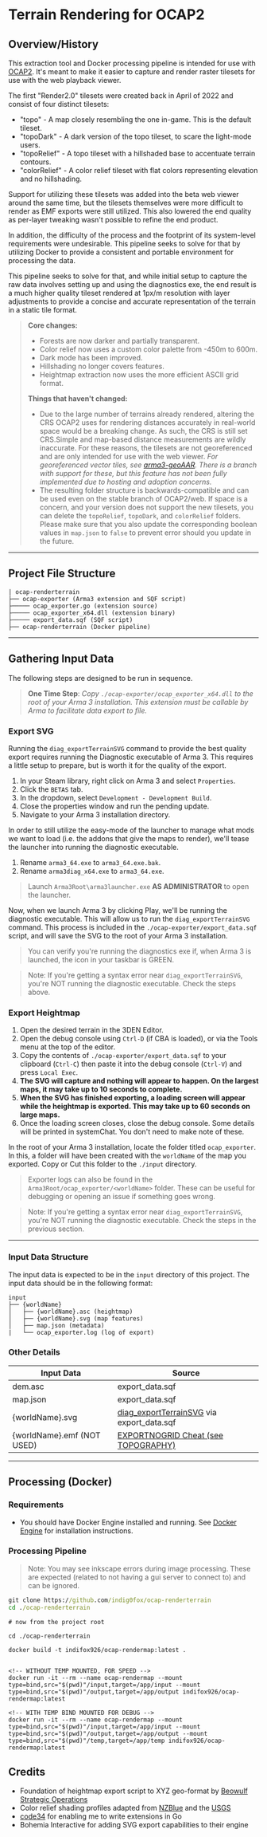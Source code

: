# Terrain Rendering for OCAP2

## Overview/History

This extraction tool and Docker processing pipeline is intended for use with [OCAP2](https://github.com/OCAP2/OCAP). It's meant to make it easier to capture and render raster tilesets for use with the web playback viewer.

The first "Render2.0" tilesets were created back in April of 2022 and consist of four distinct tilesets:

- "topo" - A map closely resembling the one in-game. This is the default tileset.
- "topoDark" - A dark version of the topo tileset, to scare the light-mode users.
- "topoRelief" - A topo tileset with a hillshaded base to accentuate terrain contours.
- "colorRelief" - A color relief tileset with flat colors representing elevation and no hillshading.

Support for utilizing these tilesets was added into the beta web viewer around the same time, but the tilesets themselves were more difficult to render as EMF exports were still utilized. This also lowered the end quality as per-layer tweaking wasn't possible to refine the end product.

In addition, the difficulty of the process and the footprint of its system-level requirements were undesirable. This pipeline seeks to solve for that by utilizing Docker to provide a consistent and portable environment for processing the data.

This pipeline seeks to solve for that, and while initial setup to capture the raw data involves setting up and using the diagnostics exe, the end result is a much higher quality tileset rendered at 1px/m resolution with layer adjustments to provide a concise and accurate representation of the terrain in a static tile format.

> **Core changes:**
>
> - Forests are now darker and partially transparent.
> - Color relief now uses a custom color palette from -450m to 600m.
> - Dark mode has been improved.
> - Hillshading no longer covers features.
> - Heightmap extraction now uses the more efficient ASCII grid format.
>
> **Things that haven't changed:**
>
> - Due to the large number of terrains already rendered, altering the CRS OCAP2 uses for rendering distances accurately in real-world space would be a breaking change. As such, the CRS is still set CRS.Simple and map-based distance measurements are wildly inaccurate. For these reasons, the tilesets are not georeferenced and are only intended for use with the web viewer. _For georeferenced vector tiles, see [arma3-geoAAR](https://github.com/indig0fox/arma3-geoAAR). There is a branch with support for these, but this feature has not been fully implemented due to hosting and adoption concerns._
> - The resulting folder structure is backwards-compatible and can be used even on the stable branch of OCAP2/web. If space is a concern, and your version does not support the new tilesets, you can delete the `topoRelief`, `topoDark`, and `colorRelief` folders. Please make sure that you also update the corresponding boolean values in `map.json` to `false` to prevent error should you update in the future.

---

## Project File Structure

    | ocap-renderterrain
    ├── ocap-exporter (Arma3 extension and SQF script)
    ├───── ocap_exporter.go (extension source)
    ├───── ocap_exporter_x64.dll (extension binary)
    ├───── export_data.sqf (SQF script)
    ├── ocap-renderterrain (Docker pipeline)

---

## Gathering Input Data

The following steps are designed to be run in sequence.

> **One Time Step**:
> _Copy `./ocap-exporter/ocap_exporter_x64.dll` to the root of your Arma 3 installation. This extension must be callable by Arma to facilitate data export to file._

### Export SVG

Running the `diag_exportTerrainSVG` command to provide the best quality export requires running the Diagnostic executable of Arma 3. This requires a little setup to prepare, but is worth it for the quality of the export.

1. In your Steam library, right click on Arma 3 and select `Properties`.
1. Click the `BETAS` tab.
1. In the dropdown, select `Development - Development Build`.
1. Close the properties window and run the pending update.
1. Navigate to your Arma 3 installation directory.

In order to still utilize the easy-mode of the launcher to manage what mods we want to load (i.e. the addons that give the maps to render), we'll tease the launcher into running the diagnostic executable.

1. Rename `arma3_64.exe` to `arma3_64.exe.bak`.
1. Rename `arma3diag_x64.exe` to `arma3_64.exe`.

> Launch `Arma3Root\arma3launcher.exe` **AS ADMINISTRATOR** to open the launcher.

Now, when we launch Arma 3 by clicking Play, we'll be running the diagnostic executable. This will allow us to run the `diag_exportTerrainSVG` command. This process is included in the `./ocap-exporter/export_data.sqf` script, and will save the SVG to the root of your Arma 3 installation.

> You can verify you're running the diagnostics exe if, when Arma 3 is launched, the icon in your taskbar is GREEN.

> Note: If you're getting a syntax error near `diag_exportTerrainSVG`, you're NOT running the diagnostic executable. Check the steps above.

### Export Heightmap

1. Open the desired terrain in the 3DEN Editor.
1. Open the debug console using `Ctrl-D` (if CBA is loaded), or via the Tools menu at the top of the editor.
1. Copy the contents of `./ocap-exporter/export_data.sqf` to your clipboard (`Ctrl-C`) then paste it into the debug console (`Ctrl-V`) and press `Local Exec`.
1. **The SVG will capture and nothing will appear to happen. On the largest maps, it may take up to 10 seconds to complete.**
1. **When the SVG has finished exporting, a loading screen will appear while the heightmap is exported. This may take up to 60 seconds on large maps.**
1. Once the loading screen closes, close the debug console. Some details will be printed in systemChat. You don't need to make note of these.

In the root of your Arma 3 installation, locate the folder titled `ocap_exporter`. In this, a folder will have been created with the `worldName` of the map you exported. Copy or Cut this folder to the `./input` directory.

> Exporter logs can also be found in the `Arma3Root/ocap_exporter/<worldName>` folder. These can be useful for debugging or opening an issue if something goes wrong.

> Note: If you're getting a syntax error near `diag_exportTerrainSVG`, you're NOT running the diagnostic executable. Check the steps in the previous section.

---

### Input Data Structure

The input data is expected to be in the `input` directory of this project. The input data should be in the following format:

    input
    ├── {worldName}
    │   ├── {worldName}.asc (heightmap)
    │   ├── {worldName}.svg (map features)
    │   ├── map.json (metadata)
    |   └── ocap_exporter.log (log of export)

### Other Details

| Input Data                 | Source                                                                                                 |
| -------------------------- | ------------------------------------------------------------------------------------------------------ |
| dem.asc                    | export_data.sqf                                                                                        |
| map.json                   | export_data.sqf                                                                                        |
| {worldName}.svg            | [diag_exportTerrainSVG](https://community.bistudio.com/wiki/diag_exportTerrainSVG) via export_data.sqf |
| {worldName}.emf (NOT USED) | [EXPORTNOGRID Cheat (see TOPOGRAPHY)](https://community.bistudio.com/wiki/Arma_3:_Cheats)              |

---

## Processing (Docker)

### Requirements

- You should have Docker Engine installed and running. See [Docker Engine](https://docs.docker.com/engine/install/) for installation instructions.

### Processing Pipeline

> Note: You may see inkscape errors during image processing. These are expected (related to not having a gui server to connect to) and can be ignored.

```cmd
git clone https://github.com/indig0fox/ocap-renderterrain
cd ./ocap-renderterrain
```

```docker
# now from the project root

cd ./ocap-renderterrain

docker build -t indifox926/ocap-rendermap:latest .


<!-- WITHOUT TEMP MOUNTED, FOR SPEED -->
docker run -it --rm --name ocap-rendermap --mount type=bind,src="$(pwd)"/input,target=/app/input --mount type=bind,src="$(pwd)"/output,target=/app/output indifox926/ocap-rendermap:latest

<!-- WITH TEMP BIND MOUNTED FOR DEBUG -->
docker run -it --rm --name ocap-rendermap --mount type=bind,src="$(pwd)"/input,target=/app/input --mount type=bind,src="$(pwd)"/output,target=/app/output --mount type=bind,src="$(pwd)"/temp,target=/app/temp indifox926/ocap-rendermap:latest
```

## Credits

- Foundation of heightmap export script to XYZ geo-format by [Beowulf Strategic Operations](https://beowulfso.com/)
- Color relief shading profiles adapted from [NZBlue](http://soliton.vm.bytemark.co.uk/pub/cpt-city/em/index.html) and the [USGS](http://soliton.vm.bytemark.co.uk/pub/cpt-city/usgs/tn/usgs.png.index.html)
- [code34](https://github.com/code34) for enabling me to write extensions in Go
- Bohemia Interactive for adding SVG export capabilities to their engine

